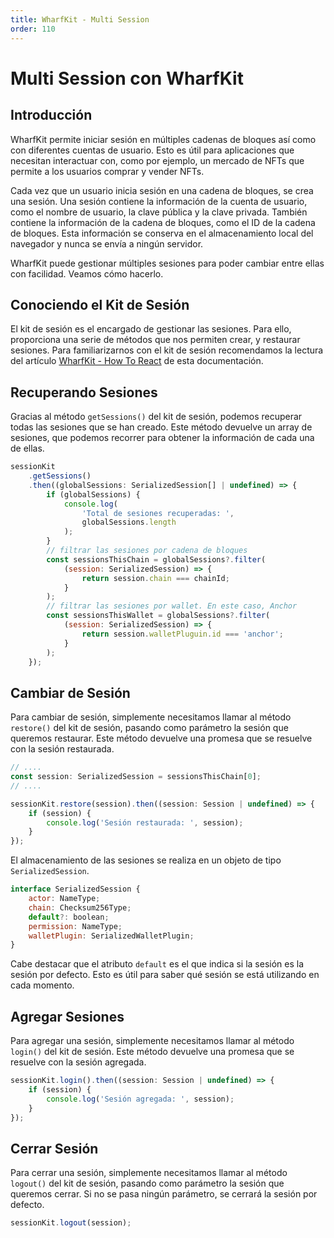 ```yaml
---
title: WharfKit - Multi Session
order: 110
---
```


# Multi Session con WharfKit

## Introducción

WharfKit permite iniciar sesión en múltiples cadenas de bloques así como con diferentes cuentas de usuario. Esto es útil para aplicaciones que necesitan interactuar con, como por ejemplo, un mercado de NFTs que permite a los usuarios comprar y vender NFTs.

Cada vez que un usuario inicia sesión en una cadena de bloques, se crea una sesión. Una sesión contiene la información de la cuenta de usuario, como el nombre de usuario, la clave pública y la clave privada. También contiene la información de la cadena de bloques, como el ID de la cadena de bloques. Esta información se conserva en el almacenamiento local del navegador y nunca se envía a ningún servidor.

WharfKit puede gestionar múltiples sesiones para poder cambiar entre ellas con facilidad. Veamos cómo hacerlo.

## Conociendo el Kit de Sesión

El kit de sesión es el encargado de gestionar las sesiones. Para ello, proporciona una serie de métodos que nos permiten crear, y restaurar sesiones. Para familiarizarnos con el kit de sesión recomendamos la lectura del artículo [WharfKit - How To React](/es/build/tutorials/wharfkit/howto_react) de esta documentación.

## Recuperando Sesiones

Gracias al método `getSessions()` del kit de sesión, podemos recuperar todas las sesiones que se han creado. Este método devuelve un array de sesiones, que podemos recorrer para obtener la información de cada una de ellas.

```javascript
sessionKit
    .getSessions()
    .then((globalSessions: SerializedSession[] | undefined) => {
        if (globalSessions) {
            console.log(
                'Total de sesiones recuperadas: ',
                globalSessions.length
            );
        }
        // filtrar las sesiones por cadena de bloques
        const sessionsThisChain = globalSessions?.filter(
            (session: SerializedSession) => {
                return session.chain === chainId;
            }
        );
        // filtrar las sesiones por wallet. En este caso, Anchor
        const sessionsThisWallet = globalSessions?.filter(
            (session: SerializedSession) => {
                return session.walletPluguin.id === 'anchor';
            }
        );
    });
```

## Cambiar de Sesión

Para cambiar de sesión, simplemente necesitamos llamar al método `restore()` del kit de sesión, pasando como parámetro la sesión que queremos restaurar. Este método devuelve una promesa que se resuelve con la sesión restaurada.

```javascript
// ....
const session: SerializedSession = sessionsThisChain[0];
// ....

sessionKit.restore(session).then((session: Session | undefined) => {
    if (session) {
        console.log('Sesión restaurada: ', session);
    }
});
```

El almacenamiento de las sesiones se realiza en un objeto de tipo `SerializedSession`.

```javascript
interface SerializedSession {
    actor: NameType;
    chain: Checksum256Type;
    default?: boolean;
    permission: NameType;
    walletPlugin: SerializedWalletPlugin;
}
```

Cabe destacar que el atributo ```default``` es el que indica si la sesión es la sesión por defecto. Esto es útil para saber qué sesión se está utilizando en cada momento.

## Agregar Sesiones

Para agregar una sesión, simplemente necesitamos llamar al método `login()` del kit de sesión. Este método devuelve una promesa que se resuelve con la sesión agregada.

```javascript
sessionKit.login().then((session: Session | undefined) => {
    if (session) {
        console.log('Sesión agregada: ', session);
    }
});
```

## Cerrar Sesión

Para cerrar una sesión, simplemente necesitamos llamar al método `logout()` del kit de sesión, pasando como parámetro la sesión que queremos cerrar. Si no se pasa ningún parámetro, se cerrará la sesión por defecto.

```javascript
sessionKit.logout(session);
```
